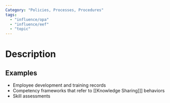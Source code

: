 ```yaml
---
Category: "Policies, Processes, Procedures"
tags:
  - "influence/opa"
  - "influence/eef"
  - "topic"
---
```

# Description
## Examples
- Employee development and training records
- Competency frameworks that refer to [[Knowledge Sharing]]] behaviors
- Skill assessments
